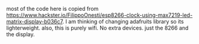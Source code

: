 most of the code here is copied from https://www.hackster.io/FilippoOnesti/esp8266-clock-using-max7219-led-matrix-display-b036c7. I am thinking of changing adafruits library so its lighterweight. also, this is purely wifi. No extra devices. just the 8266 and the display.
